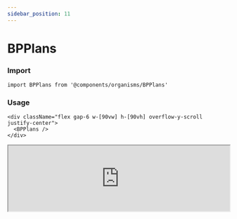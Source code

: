 ```yaml
---
sidebar_position: 11
---
```


#  BPPlans

### Import

```tsx
import BPPlans from '@components/organisms/BPPlans'
```

### Usage 

```tsx
<div className="flex gap-6 w-[90vw] h-[90vh] overflow-y-scroll justify-center">
  <BPPlans />
</div>
```

<iframe width="100%" heigh="500px" src="https://ui-kit.blue-panda.dev/iframe.html?args=&id=organisms-bpplans--basic&viewMode=story" />



Check more colors, statuses and styles at: 
<img src={'/img/sb.png'} style={{width: '15px'}} />

https://ui-kit.blue-panda.dev/?path=/story/organisms-bpplans--basic